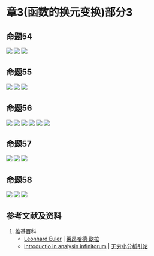 # 章3(函数的换元变换)部分3

## 命题54

![](/images/无穷级数/欧拉的无穷分析引论中典型的推演实验/章3部分1/54-1.jpg)
![](/images/无穷级数/欧拉的无穷分析引论中典型的推演实验/章3部分1/54-2.jpg)
![](/images/无穷级数/欧拉的无穷分析引论中典型的推演实验/章3部分1/54-3.jpg)

## 命题55

![](/images/无穷级数/欧拉的无穷分析引论中典型的推演实验/章3部分1/55-1.jpg)
![](/images/无穷级数/欧拉的无穷分析引论中典型的推演实验/章3部分1/55-2.jpg)
![](/images/无穷级数/欧拉的无穷分析引论中典型的推演实验/章3部分1/55-3.jpg)

## 命题56

![](/images/无穷级数/欧拉的无穷分析引论中典型的推演实验/章3部分1/56-1.jpg)
![](/images/无穷级数/欧拉的无穷分析引论中典型的推演实验/章3部分1/56-2.jpg)
![](/images/无穷级数/欧拉的无穷分析引论中典型的推演实验/章3部分1/56-3.jpg)
![](/images/无穷级数/欧拉的无穷分析引论中典型的推演实验/章3部分1/56-4.jpg)
![](/images/无穷级数/欧拉的无穷分析引论中典型的推演实验/章3部分1/56-5.jpg)
![](/images/无穷级数/欧拉的无穷分析引论中典型的推演实验/章3部分1/56-6.jpg)

## 命题57

![](/images/无穷级数/欧拉的无穷分析引论中典型的推演实验/章3部分1/57-1.jpg)
![](/images/无穷级数/欧拉的无穷分析引论中典型的推演实验/章3部分1/57-2.jpg)
![](/images/无穷级数/欧拉的无穷分析引论中典型的推演实验/章3部分1/57-3.jpg)

## 命题58

![](/images/无穷级数/欧拉的无穷分析引论中典型的推演实验/章3部分1/58-1.jpg)
![](/images/无穷级数/欧拉的无穷分析引论中典型的推演实验/章3部分1/58-2.jpg)
![](/images/无穷级数/欧拉的无穷分析引论中典型的推演实验/章3部分1/58-3.jpg)

## 参考文献及资料

1. 维基百科
	- [Leonhard Euler](https://en.wikipedia.org/wiki/Leonhard_Euler) | [莱昂哈德·欧拉](https://zh.wikipedia.org/wiki/%E8%90%8A%E6%98%82%E5%93%88%E5%BE%B7%C2%B7%E6%AD%90%E6%8B%89) 
	- [Introductio in analysin infinitorum](https://en.wikipedia.org/wiki/Introductio_in_analysin_infinitorum) | [无穷小分析引论](https://zh.wikipedia.org/wiki/%E6%97%A0%E7%A9%B7%E5%B0%8F%E5%88%86%E6%9E%90%E5%BC%95%E8%AE%BA) 




